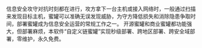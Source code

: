 信息安全攻守对抗时刻都在进行，攻方拿下一台主机或接入网络时，一般通过扫描来发现目标主机，蜜罐可以准确无误发现威胁，为守方降低损失和消除隐患争取时间，部署蜜罐成为信息安全运营的常规工作之一。
开源蜜罐和商业蜜罐都功能强大，但部署麻烦，本软件“自定义链蜜罐”实现秒级部署、跨地区部署、跨安全域部署，零维护，永久免费。
